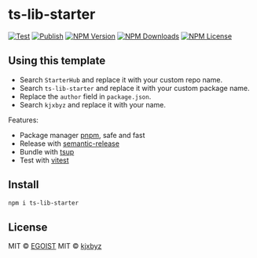 # ts-lib-starter

[![Test](https://github.com/StarterHub/ts-lib-starter/actions/workflows/test.yml/badge.svg)](https://github.com/StarterHub/ts-lib-starter/actions/workflows/test.yml)
[![Publish](https://github.com/StarterHub/ts-lib-starter/actions/workflows/publish.yml/badge.svg)](https://github.com/StarterHub/ts-lib-starter/actions/workflows/publish.yml)
[![NPM Version](https://img.shields.io/npm/v/ts-lib-starter)](https://www.npmjs.com/package/ts-lib-starter)
[![NPM Downloads](https://img.shields.io/npm/dy/ts-lib-starter)](https://www.npmjs.com/package/ts-lib-starter)
[![NPM License](https://img.shields.io/npm/l/ts-lib-starter)](https://github.com/StarterHub/ts-lib-starter/blob/main/LICENSE)

## Using this template

- Search `StarterHub` and replace it with your custom repo name.
- Search `ts-lib-starter` and replace it with your custom package name.
- Replace the `author` field in `package.json`.
- Search `kjxbyz` and replace it with your name.

Features:

- Package manager [pnpm](https://pnpm.js.org/), safe and fast
- Release with [semantic-release](https://npm.im/semantic-release)
- Bundle with [tsup](https://github.com/egoist/tsup)
- Test with [vitest](https://vitest.dev)

## Install

```bash
npm i ts-lib-starter
```

## License

MIT &copy; [EGOIST](https://github.com/sponsors/egoist)
MIT &copy; [kjxbyz](https://github.com/kjxbyz)
